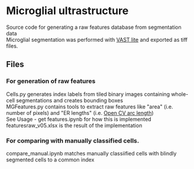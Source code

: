 # Microglial ultrastructure
Source code for generating a raw features database from segmentation data <br>
Microglial segmentation was performed with [VAST lite](https://lichtman.rc.fas.harvard.edu/vast/) and exported as tiff files. <br>

## Files
### For generation of raw features
Cells.py generates index labels from tiled binary images containing whole-cell segmentations and creates bounding boxes <br>
MGFeatures.py contains tools to extract raw features like "area" (i.e. number of pixels) and "ER lengths" (i.e. [Open CV arc length](https://docs.opencv.org/4.x/dd/d49/tutorial_py_contour_features.html)) <br>
See Usage - get features.ipynb for how this is implemented
featuresraw_v05.xlsx is the result of the implementation

### For comparing with manually classified cells.
compare_manual.ipynb matches manually classiified cells with blindly segmented cells to a common index
